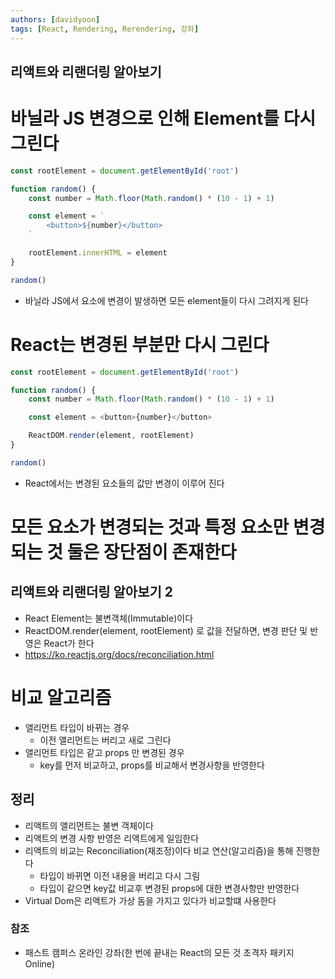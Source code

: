 ```yaml
---
authors: [davidyoon]
tags: [React, Rendering, Rerendering, 강좌]
---
```


## 리액트와 리랜더링 알아보기

# 바닐라 JS 변경으로 인해 Element를 다시 그린다

```Javascript
const rootElement = document.getElementById('root')

function random() {
    const number = Math.floor(Math.random() * (10 - 1) + 1)

    const element = `
        <button>${number}</button>
    `

    rootElement.innerHTML = element
}

random()
```

- 바닐라 JS에서 요소에 변경이 발생하면 모든 element들이 다시 그려지게 된다

# React는 변경된 부분만 다시 그린다

```Javascript
const rootElement = document.getElementById('root')

function random() {
    const number = Math.floor(Math.random() * (10 - 1) + 1)

    const element = <button>{number}</button>

    ReactDOM.render(element, rootElement)
}

random()
```

- React에서는 변경된 요소들의 값만 변경이 이루어 진다

# 모든 요소가 변경되는 것과 특정 요소만 변경되는 것 둘은 장단점이 존재한다

## 리액트와 리랜더링 알아보기 2

- React Element는 불변객체(Immutable)이다
- ReactDOM.render(element, rootElement) 로 값을 전달하면, 변경 판단 및 반영은 React가 한다
- https://ko.reactjs.org/docs/reconciliation.html

# 비교 알고리즘

- 앨리먼트 타입이 바뀌는 경우
  - 이전 앨리먼트는 버리고 새로 그린다
- 앨리먼트 타입은 같고 props 만 변경된 경우
  - key를 먼저 비교하고, props를 비교해서 변경사항을 반영한다

## 정리

- 리액트의 앨리먼트는 불변 객체이다
- 리액트의 변경 사항 반영은 리액트에게 일임한다
- 리액트의 비교는 Reconciliation(재조정)이다 비교 연산(알고리즘)을 통해 진행한다
  - 타입이 바뀌면 이전 내용을 버리고 다시 그림
  - 타입이 같으면 key값 비교후 변경된 props에 대한 변경사항만 반영한다
- Virtual Dom은 리액트가 가상 돔을 가지고 있다가 비교할떄 사용한다

### 참조

- 패스트 캠퍼스 온라인 강좌(한 번에 끝내는 React의 모든 것 초격자 패키지 Online)

